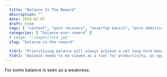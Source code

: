```yaml
---
  title: "Balance Is The Reward"
  description: ""
  date: 2019-02-07
  draft: true
  tags: [ "context", "porn recovery", "neverfap basics", "porn addiction", "addiction", "awareness", "nofap", "neverfap", "neverfap deluxe", "neverfap basics" ]
  categories: [ "balance-over-reward" ]
  # image: "/images/face.jpg"
  slug: "balance-is-the-reward"

  tldr1: "Prioritising balance will always achieve a net long-term benefit compared to compromising balance."
  tldr2: "Balance needs to be viewed as a tool for productivity, as opposed to a burden."
---
```


For some balance is seen as a weakness.